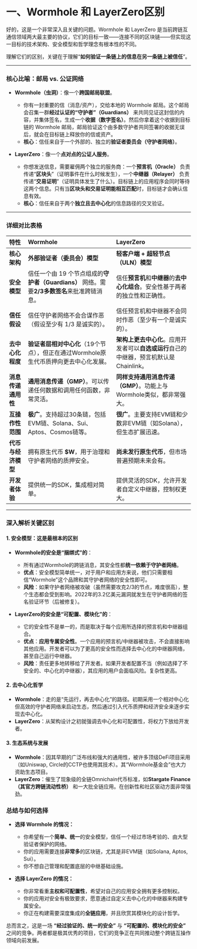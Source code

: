 # 一、Wormhole 和 LayerZero区别


好的，这是一个非常深入且关键的问题。Wormhole 和 LayerZero 是当前跨链互通信领域两大最主要的协议，它们的目标一致——连接不同的区块链——但实现这一目标的技术架构、安全模型和哲学理念有根本性的不同。

理解它们的区别，关键在于理解“**如何验证一条链上的信息在另一条链上被信任**”。

---

### 核心比喻：邮局 vs. 公证网络

*   **Wormhole（虫洞）**：像一个**跨国邮局联盟**。
    *   你有一封重要的信（消息/资产），交给本地的 Wormhole 邮局。这个邮局会召集一群**经过认证的“守护者”（Guardians）** 来共同见证这封信的内容，并集体签名，生成一个**收据（数字签名）**。然后你拿着这个收据到目标链的 Wormhole 邮局，邮局验证这个由多数守护者共同签署的收据无误后，就会在目标链上释放你的信或资产。
    *   **核心**：信任来自于一个外部的、独立的**验证者委员会（守护者网络）**。

*   **LayerZero**：像一个**点对点的公证人服务**。
    *   你想发送信息，需要雇佣两个独立的服务商：一个**预言机（Oracle）** 负责传递“**区块头**”（证明事件在什么时候发生），一个**中继器（Relayer）** 负责传递“**交易证明**”（证明具体发生了什么）。目标链上的应用程序会同时等待这两个信息。只有当**区块头和交易证明能相互匹配**时，目标链才会确认信息有效。
    *   **核心**：信任来自于两个**独立且去中心化**的信息路径的交叉验证。

---

### 详细对比表格

| 特性 | Wormhole | LayerZero |
| :--- | :--- | :--- |
| **核心架构** | **外部验证者（委员会）模型** | **轻客户端 + 超轻节点（ULN）模型** |
| **安全模型** | 信任一个由 19 个节点组成的**守护者（Guardians）** 网络。需要**2/3多数签名**来批准跨链消息。 | 信任**预言机**和**中继器**的**去中心化组合**。安全性基于两者的独立性和正确性。 |
| **信任假设** | 信任守护者网络不会合谋作恶（假设至少有 1/3 是诚实的）。 | 信任预言机和中继器不会同时作恶（至少有一个是诚实的）。 |
| **去中心化程度** | **验证者层相对中心化**（19个节点），但正在通过Wormhole原生代币质押向更去中心化发展。 | **架构上更去中心化**。应用开发者可以**自选或运行**自己的中继器，预言机默认是Chainlink。 |
| **消息传递通用性** | **通用消息传递（GMP）**。可以传递任何数据和调用任何函数，非常灵活。 | **同样支持通用消息传递（GMP）**。功能上与Wormhole类似，都非常强大。 |
| **互操作性范围** | **极广**。支持超过30条链，包括EVM链、Solana、Sui、Aptos、Cosmos链等。 | **很广**。主要支持EVM链和少数非EVM链（如Solana），但生态扩展迅速。 |
| **代币与经济模型** | 拥有原生代币 **$W**，用于治理和守护者网络的质押安全。 | **尚未发行原生代币**，但市场普遍预期未来会有。 |
| **开发者体验** | 提供统一的SDK，集成相对简单。 | 提供灵活的SDK，允许开发者自定义中继器，控制权更大。 |

---

### 深入解析关键区别

#### 1. 安全模型：这是最根本的区别

*   **Wormhole的安全是“捆绑式”的**：
    *   所有通过Wormhole的跨链消息，其安全性都**统一依赖于守护者网络**。
    *   **优点**：安全模型简单统一，对于用户和应用方来说，他们只需要相信“Wormhole”这个品牌和其守护者网络的安全性即可。
    *   **风险**：如果守护者网络被攻破（虽然需要攻克2/3的节点，难度很高），整个生态都会受到影响。2022年的3.2亿美元漏洞就发生在守护者网络的签名验证环节（后被修复）。

*   **LayerZero的安全是“可配置、模块化”的**：
    *   它的安全性不是单一的，而是取决于每个应用所选择的预言机和中继器组合。
    *   **优点**：**应用专属安全性**。一个应用的预言机/中继器被攻击，不会直接影响其他应用。开发者可以为了更高的安全性而选择去中心化的中继器网络，甚至自己运行中继器。
    *   **风险**：责任更多地转移给了开发者。如果开发者配置不当（例如选择了不安全的、中心化的中继器），其应用的用户会面临风险。复杂性更高。

#### 2. 去中心化哲学

*   **Wormhole**：走的是“先运行，再去中心化”的路径。初期采用一个相对中心化但高效的守护者网络来启动生态，然后通过引入代币质押和经济安全来逐步实现去中心化。
*   **LayerZero**：从架构设计之初就强调去中心化和可配置性，将权力下放给开发者。

#### 3. 生态系统与发展

*   **Wormhole**：因其早期的广泛布线和强大的通用性，被许多顶级DeFi项目采用（如Uniswap, Circle的CCTP也使用其技术）。其“Wormhole基金会”也大力资助生态项目。
*   **LayerZero**：催生了现象级的全链Omnichain代币标准，如**Stargate Finance（其官方跨链流动性桥）** 和一大批全链应用。在创新性和社区驱动方面非常强劲。

### 总结与如何选择

*   **选择 Wormhole 的情况：**
    *   你希望有一个**简单、统一**的安全模型，信任一个经过市场考验的、由大型验证者保护的网络。
    *   你的应用需要连接**非常多**的区块链，尤其是非EVM链（如Solana, Aptos, Sui）。
    *   你不想自己管理和配置底层的中继基础设施。

*   **选择 LayerZero 的情况：**
    *   你非常看重**主权和可配置性**，希望对自己的应用安全拥有更多控制权。
    *   你的应用对安全有极致要求，愿意通过自定义去中心化的中继器来构建专属安全。
    *   你正在构建需要深度集成的**全链应用**，并且欣赏其模块化的设计哲学。

总而言之，这是一场 **“经过验证的、统一的安全”** 与 **“可配置的、模块化的安全”** 之间的竞争。两者都是极其优秀的项目，它们的竞争正在共同推动整个跨链互操作领域向前发展。
